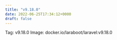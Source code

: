 ```yaml
---
title: "v9.18.0"
date: 2022-06-25T17:34:12+0000
draft: false
---
```


Tag: v9.18.0
Image: docker.io/laraboot/laravel:v9.18.0
